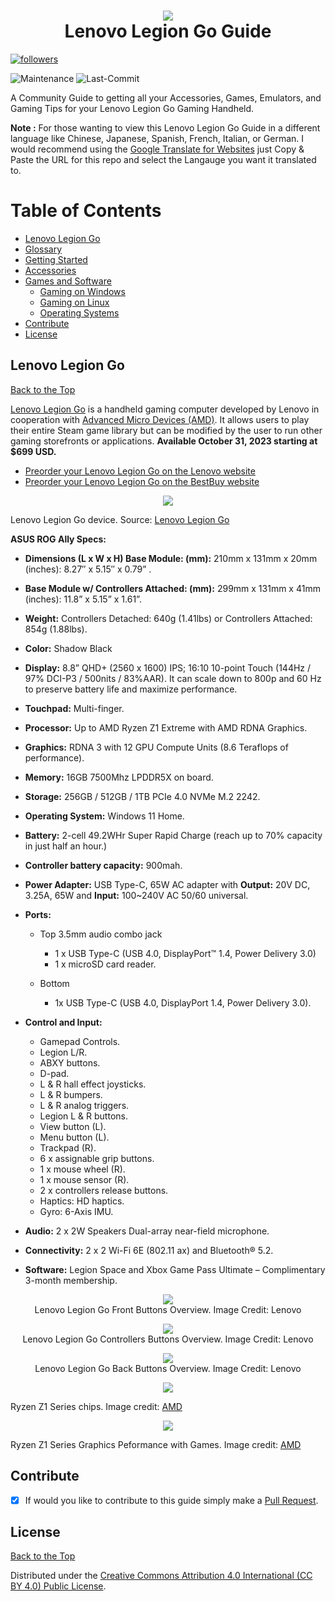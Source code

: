 <h1 align="center">
  <img src="https://github.com/mikeroyal/Lenovo-Legion-Go-Guide/assets/45159366/e6e67d3c-be8d-40cf-8f10-6de84f84b3e7">
    <br />
      Lenovo Legion Go Guide
</h1>	

<a href="https://github.com/mikeroyal?tab=followers">
         <img alt="followers" title="Follow for Updates" src="https://custom-icon-badges.demolab.com/github/followers/mikeroyal?color=236ad3&labelColor=1155ba&style=for-the-badge&logo=person-add&label=Follow&logoColor=white"/></a> 

![Maintenance](https://img.shields.io/maintenance/yes/2023?style=for-the-badge)
![Last-Commit](https://img.shields.io/github/last-commit/mikeroyal/lenovo-legion-go-guide?style=for-the-badge)


A Community Guide to getting all your Accessories, Games, Emulators, and Gaming Tips for your Lenovo Legion Go Gaming Handheld. 

**Note :** For those wanting to view this Lenovo Legion Go Guide in a different language like Chinese, Japanese, Spanish, French, Italian, or German. I would recommend using the [Google Translate for Websites](https://translate.google.com/) just Copy & Paste the URL for this repo and select the Langauge you want it translated to.

# Table of Contents

- [Lenovo Legion Go](#lenovo-legion-go)
- [Glossary](./Glossary.md)
- [Getting Started](./Getting%20Started.md)
- [Accessories](./Accessories.md)
- [Games and Software](./Games%20and%20Software/README.md)
  - [Gaming on Windows](./Games%20and%20Software/Windows%20Gaming.md)
  - [Gaming on Linux](./Games%20and%20Software/Linux%20Gaming.md)
  - [Operating Systems](./Games%20and%20Software/Operating%20Systems.md)
- [Contribute](#contribute)
- [License](#license)

## Lenovo Legion Go

[Back to the Top](#table-of-contents)
 
[Lenovo Legion Go](https://www.lenovo.com/legiongo/) is a handheld gaming computer developed by Lenovo in cooperation with [Advanced Micro Devices (AMD)](https://www.amd.com/). It allows users to play their entire Steam game library but can be modified by the user to run other gaming storefronts or applications. **Available October 31, 2023 starting at $699 USD.**

 * [Preorder your Lenovo Legion Go on the Lenovo website](https://www.lenovo.com/p/handheld/legion-go/len106g0001)
 * [Preorder your Lenovo Legion Go on the BestBuy website](https://www.bestbuy.com/site/lenovo-legion-go-8-8-144hz-wqxga-gaming-handheld-amd-ryzen-z1-extreme-16gb-with-512-gb-ssd-shadow-black/6559605.p?skuId=6559605)

<p align="center">
  <img src="https://github.com/mikeroyal/Lenovo-Legion-Go-Guide/assets/45159366/ed611de4-9cd0-4db1-aae8-3c18fcd75589">
    <br />
</p>

Lenovo Legion Go device. Source: [Lenovo Legion Go](https://www.lenovo.com/legiongo/)

**ASUS ROG Ally Specs:**

* **Dimensions (L x W x H) Base Module: (mm):** 210mm x 131mm x 20mm (inches): 8.27″ x 5.15″ x 0.79”  . 
* **Base Module w/ Controllers Attached: (mm):** 299mm x 131mm x 41mm (inches): 11.8” x 5.15” x 1.61”.
* **Weight:** Controllers Detached: 640g (1.41lbs) or  Controllers Attached: 854g (1.88lbs).
* **Color:** Shadow Black
* **Display:** 8.8” QHD+ (2560 x 1600) IPS; 16:10 10-point Touch (144Hz / 97% DCI-P3 / 500nits / 83%AAR). It can scale down to 800p and 60 Hz to preserve battery life and maximize performance.
* **Touchpad:** Multi-finger.
* **Processor:** Up to AMD Ryzen Z1 Extreme with AMD RDNA Graphics.
* **Graphics:** RDNA 3 with 12 GPU Compute Units (8.6 Teraflops of performance).
* **Memory:** 16GB 7500Mhz LPDDR5X on board.
* **Storage:** 256GB / 512GB / 1TB PCIe 4.0 NVMe M.2 2242.
* **Operating System:** Windows 11 Home.
* **Battery:** 2-cell 49.2WHr Super Rapid Charge (reach up to 70% capacity in just half an hour.)
* **Controller battery capacity:** 900mah.
* **Power Adapter:** USB Type-C, 65W AC adapter with **Output:** 20V DC, 3.25A, 65W and **Input:** 100~240V AC 50/60 universal.
* **Ports:**
  
  - Top 3.5mm audio combo jack
  
    * 1 x USB Type-C (USB 4.0, DisplayPort™ 1.4, Power Delivery 3.0)
    * 1 x microSD card reader.
  
  - Bottom
  
    * 1x USB Type-C (USB 4.0, DisplayPort 1.4, Power Delivery 3.0).
  
* **Control and Input:**     
    - Gamepad Controls.
    -  Legion L/R.
    - ABXY buttons.
    - D-pad.
    - L & R hall effect joysticks.
    - L & R bumpers.
    - L & R analog triggers.
    - Legion L & R buttons.
    - View button (L).
    - Menu button (L).
    - Trackpad (R).
    - 6 x assignable grip buttons.
    - 1 x mouse wheel (R).
    - 1 x mouse sensor (R).
    - 2 x controllers release buttons.
    - Haptics: HD haptics.
    - Gyro: 6-Axis IMU.
* **Audio:** 2 x 2W Speakers Dual-array near-field microphone.
* **Connectivity:** 2 x 2 Wi-Fi 6E (802.11 ax) and  Bluetooth® 5.2.
* **Software:**	Legion Space  and Xbox Game Pass Ultimate – Complimentary 3-month membership.

<p align="center">
  <img src="https://github.com/mikeroyal/Lenovo-Legion-Go-Guide/assets/45159366/12ae654d-44bc-4f0b-a2dc-5a24a0ca48c7">
    <br />
  Lenovo Legion Go Front Buttons Overview. Image Credit: Lenovo
</p>

<p align="center">
  <img src="https://github.com/mikeroyal/Lenovo-Legion-Go-Guide/assets/45159366/0193aab2-dd1f-4c5f-8e93-73f30d0b0f6a">
    <br />
  Lenovo Legion Go Controllers Buttons Overview. Image Credit: Lenovo
</p>


<p align="center">
  <img src="https://github.com/mikeroyal/Lenovo-Legion-Go-Guide/assets/45159366/6bf4167e-40c9-46cc-b128-1d03f34afb76">
    <br />
  Lenovo Legion Go Back Buttons Overview. Image Credit: Lenovo
</p>


<p align="center">
  <img src="https://github.com/mikeroyal/Asus-ROG-Ally-Guide/assets/45159366/d909cde1-130f-41be-a1c8-7b69488b9744">
    <br />
</p>

Ryzen Z1 Series chips. Image credit: [AMD](https://www.amd.com/en/processors/ryzen-z1)

<p align="center">
  <img src="https://github.com/mikeroyal/Asus-ROG-Ally-Guide/assets/45159366/5915aa41-bec7-41cb-a83f-f6a594fd7bcf">
    <br />
</p>

Ryzen Z1 Series Graphics Peformance with Games. Image credit: [AMD](https://www.amd.com/en/processors/ryzen-z1)


## Contribute

- [x] If would you like to contribute to this guide simply make a [Pull Request](https://github.com/mikeroyal//pulls).

## License

[Back to the Top](https://github.com/mikeroyal/#table-of-contents)

Distributed under the [Creative Commons Attribution 4.0 International (CC BY 4.0) Public License](https://creativecommons.org/licenses/by/4.0/).
